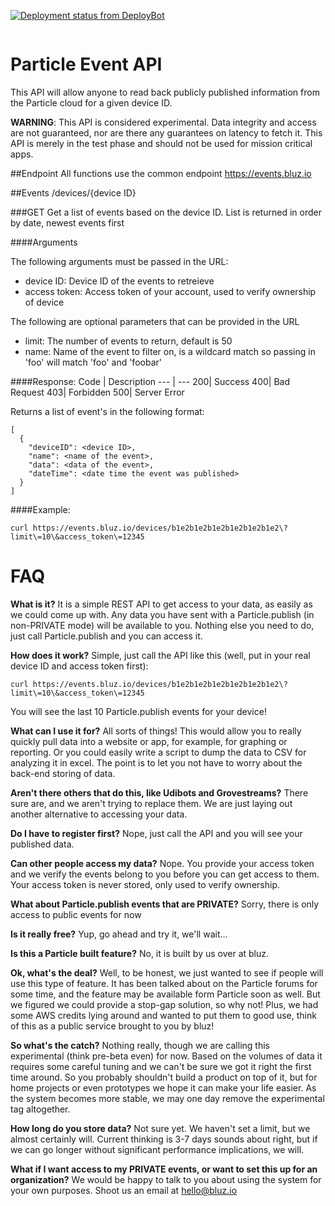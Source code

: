 [![Deployment status from DeployBot](https://bluz.deploybot.com/badge/66802254036135/99029.svg)](http://deploybot.com)

<p align="center" >
<img src="http://bluz.io/static/img/logo.png" alt="" title="">
</p>

Particle Event API
==========
This API will allow anyone to read back publicly published information from the Particle cloud for a given device ID.

**WARNING**: This API is considered experimental. Data integrity and access are not guaranteed, nor are there any guarantees on latency to fetch it. This API is merely in the test phase and should not be used for mission critical apps. 

##Endpoint
All functions use the common endpoint https://events.bluz.io

##Events
/devices/{device ID}

###GET
Get a list of events based on the device ID. List is returned in order by date, newest events first

####Arguments

The following arguments must be passed in the URL:
- device ID: Device ID of the events to retreieve
- access token: Access token of your account, used to verify ownership of device

The following are optional parameters that can be provided in the URL
- limit: The number of events to return, default is 50
- name: Name of the event to filter on, is a wildcard match so passing in 'foo' will match 'foo' and 'foobar'

####Response:
Code | Description
--- | ---
200| Success
400| Bad Request
403| Forbidden
500| Server Error

Returns a list of event's in the following format:
```
[
  {
    "deviceID": <device ID>,
    "name": <name of the event>,
    "data": <data of the event>,
    "dateTime": <date time the event was published>
  }
]
```

####Example:
```
curl https://events.bluz.io/devices/b1e2b1e2b1e2b1e2b1e2b1e2\?limit\=10\&access_token\=12345
```

FAQ
==========

**What is it?** It is a simple REST API to get access to your data, as easily as we could come up with. Any data you have sent with a Particle.publish (in non-PRIVATE mode) will be available to you. Nothing else you need to do, just call Particle.publish and you can access it.

**How does it work?** Simple, just call the API like this (well, put in your real device ID and access token first):
```
curl https://events.bluz.io/devices/b1e2b1e2b1e2b1e2b1e2b1e2\?limit\=10\&access_token\=12345
```
You will see the last 10 Particle.publish events for your device!

**What can I use it for?** All sorts of things! This would allow you to really quickly pull data into a website or app, for example, for graphing or reporting. Or you could easily write a script to dump the data to CSV for analyzing it in excel. The point is to let you not have to worry about the back-end storing of data.

**Aren't there others that do this, like Udibots and Grovestreams?** There sure are, and we aren't trying to replace them. We are just laying out another alternative to accessing your data.

**Do I have to register first?** Nope, just call the API and you will see your published data.

**Can other people access my data?** Nope. You provide your access token and we verify the events belong to you before you can get access to them. Your access token is never stored, only used to verify ownership.

**What about Particle.publish events that are PRIVATE?** Sorry, there is only access to public events for now

**Is it really free?** Yup, go ahead and try it, we'll wait...

**Is this a Particle built feature?** No, it is built by us over at bluz.  

**Ok, what's the deal?** Well, to be honest, we just wanted to see if people will use this type of feature. It has been talked about on the Particle forums for some time, and the feature may be available form Particle soon as well. But we figured we could provide a stop-gap solution, so why not! Plus, we had some AWS credits lying around and wanted to put them to good use, think of this as a public service brought to you by bluz!

**So what's the catch?** Nothing really, though we are calling this experimental (think pre-beta even) for now. Based on the volumes of data it requires some careful tuning and we can't be sure we got it right the first time around. So you probably shouldn't build a product on top of it, but for home projects or even prototypes we hope it can make your life easier. As the system becomes more stable, we may one day remove the experimental tag altogether.

**How long do you store data?** Not sure yet. We haven't set a limit, but we almost certainly will. Current thinking is 3-7 days sounds about right, but if we can go longer without significant performance implications, we will. 

**What if I want access to my PRIVATE events, or want to set this up for an organization?** We would be happy to talk to you about using the system for your own purposes. Shoot us an email at hello@bluz.io
